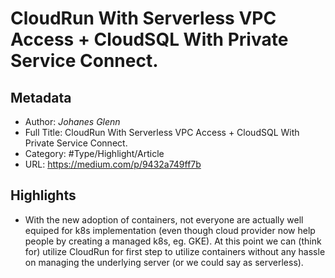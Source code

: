 # CloudRun With Serverless VPC Access + CloudSQL With Private Service Connect.

## Metadata

* Author: *Johanes Glenn*
* Full Title: CloudRun With Serverless VPC Access + CloudSQL With Private Service Connect.
* Category: #Type/Highlight/Article
* URL: https://medium.com/p/9432a749ff7b

## Highlights

* With the new adoption of containers, not everyone are actually well equiped for k8s implementation (even though cloud provider now help people by creating a managed k8s, eg. GKE). At this point we can (think for) utilize CloudRun for first step to utilize containers without any hassle on managing the underlying server (or we could say as serverless).
